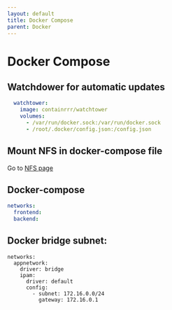 ```yaml
---
layout: default
title: Docker Compose
parent: Docker
---
```


# Docker Compose

## Watchdower for automatic updates

```yaml
  watchtower:
    image: containrrr/watchtower
    volumes:
      - /var/run/docker.sock:/var/run/docker.sock
      - /root/.docker/config.json:/config.json
```

## Mount NFS in docker-compose file

<!-- markdown-link-check-disable -->
Go to [NFS page](linux/nfs.html)
<!-- markdown-link-check-enable -->


## Docker-compose

```yaml
networks:
  frontend:
  backend:
```


## Docker bridge subnet:

```
networks:
  appnetwork:
    driver: bridge
    ipam:
      driver: default
      config:
        - subnet: 172.16.0.0/24
          gateway: 172.16.0.1
```
